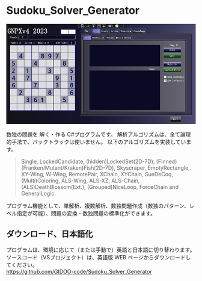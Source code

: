 # Sudoku_Solver_Generator
![GNPX](/images/GNPX_start.PNG)

数独の問題を 解く・作る C#プログラムです。
解析アルゴリズムは、全て論理的手法で、バックトラックは使いません。
以下のアルゴリズムを実装しています。  

>Single, LockedCandidate, (hidden)LockedSet(2D-7D),
 (Finned)(Franken/Mutant/Kraken)Fish(2D-7D),
 Skyscraper, EmptyRectangle, XY-Wing, W-Wing, RemotePair, XChain, XYChain,
 SueDeCoq, (Multi)Coloring,
 ALS-Wing, ALS-XZ, ALS-Chain,
 (ALS)DeathBlossom(Ext.), (Grouped)NiceLoop, ForceChain and
 GeneralLogic.

プログラム機能として、単解析、複数解析、数独問題作成（数独のパターン、レベル指定が可能）、問題の変換・数独問題の標準化ができます。

## ダウンロード、日本語化
プログラムは、環境に応じて（または手動で）英語と日本語に切り替わります。
ソースコード（VSプロジェクト）は、英語版 WEB ページからダウンロードしてください。  
https://github.com/GIDOO-code/Sudoku_Solver_Generator
